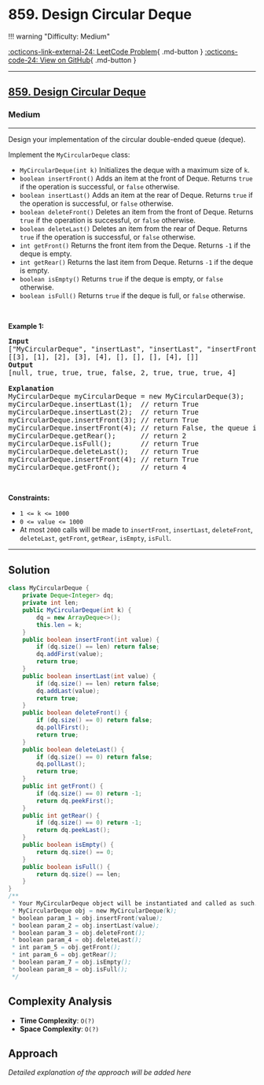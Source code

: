 # 859. Design Circular Deque

!!! warning "Difficulty: Medium"

[:octicons-link-external-24: LeetCode Problem](https://leetcode.com/problems/design-circular-deque/){ .md-button }
[:octicons-code-24: View on GitHub](https://github.com/RAJ8664/Leetcode/tree/master/0859-design-circular-deque){ .md-button }

---

<h2><a href="https://leetcode.com/problems/design-circular-deque">859. Design Circular Deque</a></h2><h3>Medium</h3><hr><p>Design your implementation of the circular double-ended queue (deque).</p>

<p>Implement the <code>MyCircularDeque</code> class:</p>

<ul>
	<li><code>MyCircularDeque(int k)</code> Initializes the deque with a maximum size of <code>k</code>.</li>
	<li><code>boolean insertFront()</code> Adds an item at the front of Deque. Returns <code>true</code> if the operation is successful, or <code>false</code> otherwise.</li>
	<li><code>boolean insertLast()</code> Adds an item at the rear of Deque. Returns <code>true</code> if the operation is successful, or <code>false</code> otherwise.</li>
	<li><code>boolean deleteFront()</code> Deletes an item from the front of Deque. Returns <code>true</code> if the operation is successful, or <code>false</code> otherwise.</li>
	<li><code>boolean deleteLast()</code> Deletes an item from the rear of Deque. Returns <code>true</code> if the operation is successful, or <code>false</code> otherwise.</li>
	<li><code>int getFront()</code> Returns the front item from the Deque. Returns <code>-1</code> if the deque is empty.</li>
	<li><code>int getRear()</code> Returns the last item from Deque. Returns <code>-1</code> if the deque is empty.</li>
	<li><code>boolean isEmpty()</code> Returns <code>true</code> if the deque is empty, or <code>false</code> otherwise.</li>
	<li><code>boolean isFull()</code> Returns <code>true</code> if the deque is full, or <code>false</code> otherwise.</li>
</ul>

<p>&nbsp;</p>
<p><strong class="example">Example 1:</strong></p>

<pre>
<strong>Input</strong>
[&quot;MyCircularDeque&quot;, &quot;insertLast&quot;, &quot;insertLast&quot;, &quot;insertFront&quot;, &quot;insertFront&quot;, &quot;getRear&quot;, &quot;isFull&quot;, &quot;deleteLast&quot;, &quot;insertFront&quot;, &quot;getFront&quot;]
[[3], [1], [2], [3], [4], [], [], [], [4], []]
<strong>Output</strong>
[null, true, true, true, false, 2, true, true, true, 4]

<strong>Explanation</strong>
MyCircularDeque myCircularDeque = new MyCircularDeque(3);
myCircularDeque.insertLast(1);  // return True
myCircularDeque.insertLast(2);  // return True
myCircularDeque.insertFront(3); // return True
myCircularDeque.insertFront(4); // return False, the queue is full.
myCircularDeque.getRear();      // return 2
myCircularDeque.isFull();       // return True
myCircularDeque.deleteLast();   // return True
myCircularDeque.insertFront(4); // return True
myCircularDeque.getFront();     // return 4
</pre>

<p>&nbsp;</p>
<p><strong>Constraints:</strong></p>

<ul>
	<li><code>1 &lt;= k &lt;= 1000</code></li>
	<li><code>0 &lt;= value &lt;= 1000</code></li>
	<li>At most <code>2000</code> calls will be made to <code>insertFront</code>, <code>insertLast</code>, <code>deleteFront</code>, <code>deleteLast</code>, <code>getFront</code>, <code>getRear</code>, <code>isEmpty</code>, <code>isFull</code>.</li>
</ul>


---

## Solution

```java
class MyCircularDeque {
    private Deque<Integer> dq;
    private int len;
    public MyCircularDeque(int k) {
        dq = new ArrayDeque<>();
        this.len = k;
    }
    public boolean insertFront(int value) {
        if (dq.size() == len) return false;
        dq.addFirst(value);
        return true;
    }
    public boolean insertLast(int value) {
        if (dq.size() == len) return false;
        dq.addLast(value);
        return true;
    }
    public boolean deleteFront() {
        if (dq.size() == 0) return false;
        dq.pollFirst();
        return true;
    }
    public boolean deleteLast() {
        if (dq.size() == 0) return false;
        dq.pollLast();
        return true;
    }
    public int getFront() {
        if (dq.size() == 0) return -1;
        return dq.peekFirst();
    }
    public int getRear() {
        if (dq.size() == 0) return -1;
        return dq.peekLast();
    }
    public boolean isEmpty() {
        return dq.size() == 0;
    }
    public boolean isFull() {
        return dq.size() == len;
    }
}
/**
 * Your MyCircularDeque object will be instantiated and called as such:
 * MyCircularDeque obj = new MyCircularDeque(k);
 * boolean param_1 = obj.insertFront(value);
 * boolean param_2 = obj.insertLast(value);
 * boolean param_3 = obj.deleteFront();
 * boolean param_4 = obj.deleteLast();
 * int param_5 = obj.getFront();
 * int param_6 = obj.getRear();
 * boolean param_7 = obj.isEmpty();
 * boolean param_8 = obj.isFull();
 */

```

## Complexity Analysis

- **Time Complexity**: `O(?)`
- **Space Complexity**: `O(?)`

## Approach

*Detailed explanation of the approach will be added here*

